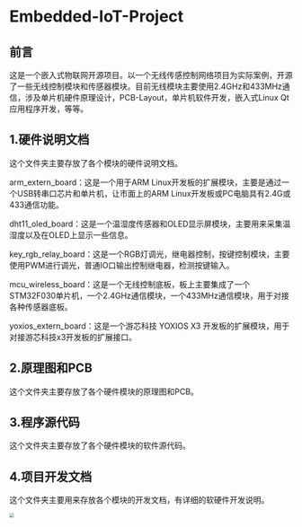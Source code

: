 # Embedded-IoT-Project


## 前言

这是一个嵌入式物联网开源项目。以一个无线传感控制网络项目为实际案例，开源了一些无线控制模块和传感器模块。目前无线模块主要使用2.4GHz和433MHz通信，涉及单片机硬件原理设计，PCB-Layout，单片机软件开发，嵌入式Linux Qt应用程序开发，等等。



## 1.硬件说明文档

这个文件夹主要存放了各个模块的硬件说明文档。

arm_extern_board：这是一个用于ARM Linux开发板的扩展模块，主要是通过一个USB转串口芯片和单片机，让市面上的ARM Linux开发板或PC电脑具有2.4G或433通信功能。

dht11_oled_board：这是一个温湿度传感器和OLED显示屏模块，主要用来采集温湿度以及在OLED上显示一些信息。

key_rgb_relay_board：这是一个RGB灯调光，继电器控制，按键控制模块，主要使用PWM进行调光，普通IO口输出控制继电器，检测按键输入。

mcu_wireless_board：这是一个无线控制底板，板上主要集成了一个STM32F030单片机，一个2.4GHz通信模块，一个433MHz通信模块，用于对接各种传感器底板。

yoxios_extern_board：这是一个游芯科技 YOXIOS X3 开发板的扩展模块，用于对接游芯科技x3开发板的扩展接口。



## 2.原理图和PCB

这个文件夹主要存放了各个硬件模块的原理图和PCB。



## 3.程序源代码

这个文件夹主要存放了各个硬件模块的软件源代码。



## 4.项目开发文档

这个文件夹主要用来存放各个模块的开发文档，有详细的软硬件开发说明。



<img src="http://mmbiz.qpic.cn/mmbiz_png/Sutn8u5k4PRCDQhGeWibGTEkGvDxfAoKP3yXjroick9SA7rJp9vPXRQf1rg0EvoXXNq0Fw7ActjcLGR6j8DwD3yw/0?wx_fmt=png" style="zoom:50%;" />